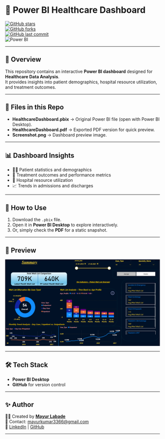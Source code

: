 # 🏥 Power BI Healthcare Dashboard  

[![GitHub stars](https://img.shields.io/github/stars/MayurLabade/powerbi-healthcare-dashboard?style=social)](https://github.com/MayurLabade/powerbi-healthcare-dashboard/stargazers)  
[![GitHub forks](https://img.shields.io/github/forks/MayurLabade/powerbi-healthcare-dashboard?style=social)](https://github.com/MayurLabade/powerbi-healthcare-dashboard/network/members)  
[![GitHub last commit](https://img.shields.io/github/last-commit/MayurLabade/powerbi-healthcare-dashboard)](https://github.com/MayurLabade/powerbi-healthcare-dashboard/commits/main)  
![Power BI](https://img.shields.io/badge/Made%20with-PowerBI-yellow?logo=powerbi)  

---

## 📖 Overview  
This repository contains an interactive **Power BI dashboard** designed for **Healthcare Data Analysis**.  
It provides insights into patient demographics, hospital resource utilization, and treatment outcomes.  

---

## 📂 Files in this Repo  
- **HealthcareDashboard.pbix** → Original Power BI file (open with Power BI Desktop).  
- **HealthcareDashboard.pdf** → Exported PDF version for quick preview.  
- **Screenshot.png** → Dashboard preview image.  

---

## 📊 Dashboard Insights  
- 👨‍⚕️ Patient statistics and demographics  
- 💉 Treatment outcomes and performance metrics  
- 🏥 Hospital resource utilization  
- 📈 Trends in admissions and discharges  

---

## 🔗 How to Use  
1. Download the `.pbix` file.  
2. Open it in **Power BI Desktop** to explore interactively.  
3. Or, simply check the **PDF** for a static snapshot.  

---

## 📸 Preview  
![Dashboard Preview](Screenshot.png)  

---

## 🛠 Tech Stack  
- **Power BI Desktop**  
- **GitHub** for version control  

---

## ✨ Author  
👨‍💻 Created by **[Mayur Labade](https://github.com/MayurLabade)**  
📧 Contact: [mayurkumar3366@gmail.com](mailto:mayurkumar3366@gmail.com)  
🔗 [LinkedIn](https://linkedin.com/in/mayur-labade-b336b5328) | [GitHub](https://github.com/MayurLabade)  

---
